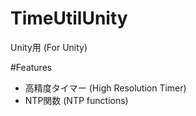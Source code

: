 TimeUtilUnity
=============
Unity用 (For Unity)

#Features
* 高精度タイマー (High Resolution Timer)
* NTP関数 (NTP functions)
